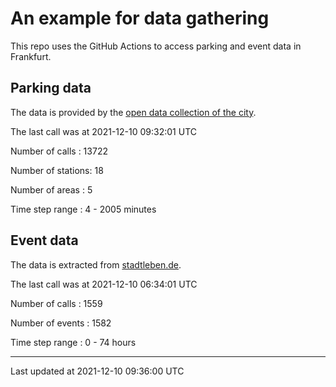 # An example for data gathering

This repo uses the GitHub Actions to access parking and event data in Frankfurt.

## Parking data
The data is provided by the [open data collection of the city](https://www.offenedaten.frankfurt.de/).

The last call was at 2021-12-10 09:32:01 UTC

Number of calls   : 13722

Number of stations:    18

Number of areas   :     5

Time step range   :     4 -  2005 minutes


## Event data
The data is extracted from [stadtleben.de](https://stadtleben.de/frankfurt/).

The last call was at 2021-12-10 06:34:01 UTC

Number of calls   : 1559

Number of events  : 1582

Time step range   :    0 -   74 hours


----

Last updated at 2021-12-10 09:36:00 UTC
